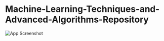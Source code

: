 # Machine-Learning-Techniques-and-Advanced-Algorithms-Repository
![App Screenshot](https://miro.medium.com/v2/resize:fit:1100/format:webp/1*mVEyWW05ZC0gLIG3BDxT1w.png)

